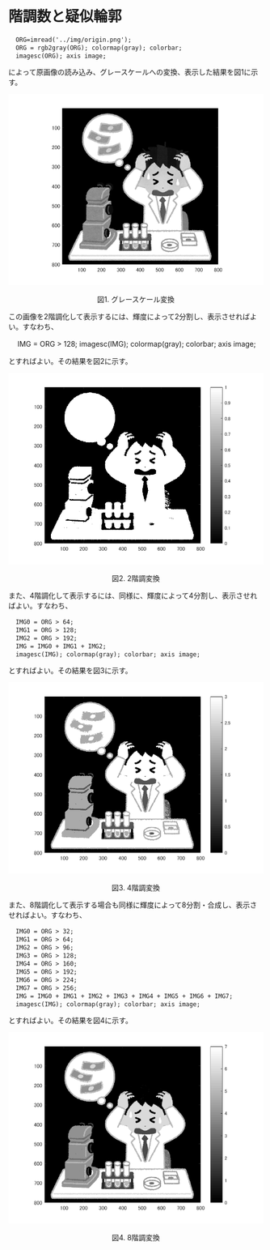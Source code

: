 ﻿# 階調数と疑似輪郭
  
      ORG=imread('../img/origin.png');
      ORG = rgb2gray(ORG); colormap(gray); colorbar;
      imagesc(ORG); axis image;

  によって原画像の読み込み、グレースケールへの変換、表示した結果を図1に示す。

  ![img](../img/2-1.png)
  <p align="center">図1. グレースケール変換</p>


  この画像を2階調化して表示するには、輝度によって2分割し、表示させればよい。すなわち、

  　  IMG = ORG > 128;
      imagesc(IMG); colormap(gray); colorbar; axis image;

  とすればよい。その結果を図2に示す。
  
  ![img](../img/2-2.png)
  <p align="center">図2. 2階調変換</p>


  また、4階調化して表示するには、同様に、輝度によって4分割し、表示させればよい。すなわち、

      IMG0 = ORG > 64;
      IMG1 = ORG > 128;
      IMG2 = ORG > 192;
      IMG = IMG0 + IMG1 + IMG2;
      imagesc(IMG); colormap(gray); colorbar; axis image;

  とすればよい。その結果を図3に示す。

  ![img](../img/2-3.png)
  <p align="center">図3. 4階調変換</p>


  また、8階調化して表示する場合も同様に輝度によって8分割・合成し、表示させればよい。すなわち、

      IMG0 = ORG > 32;
      IMG1 = ORG > 64;
      IMG2 = ORG > 96;
      IMG3 = ORG > 128;
      IMG4 = ORG > 160;
      IMG5 = ORG > 192;
      IMG6 = ORG > 224;
      IMG7 = ORG > 256;
      IMG = IMG0 + IMG1 + IMG2 + IMG3 + IMG4 + IMG5 + IMG6 + IMG7;
      imagesc(IMG); colormap(gray); colorbar; axis image;
  
  とすればよい。その結果を図4に示す。

  ![img](../img/2-4.png)
  <p align="center">図4. 8階調変換</p>


